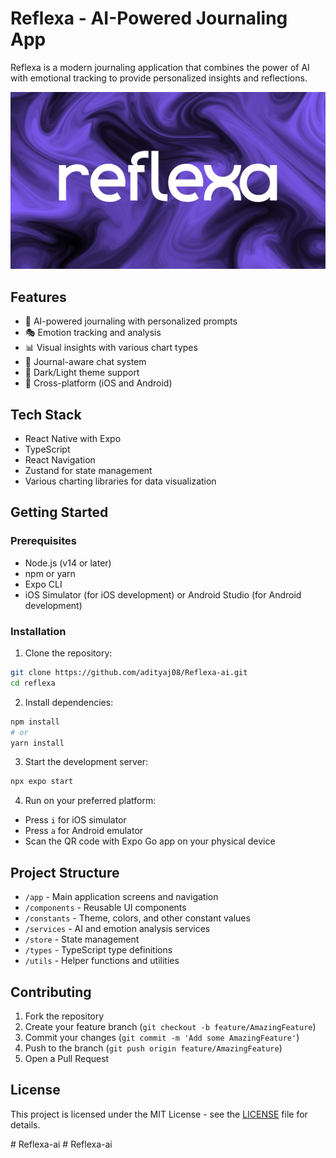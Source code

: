 # Reflexa - AI-Powered Journaling App

Reflexa is a modern journaling application that combines the power of AI with emotional tracking to provide personalized insights and reflections.

![Project Preview](./project.png) 

## Features

- 📝 AI-powered journaling with personalized prompts
- 🎭 Emotion tracking and analysis
- 📊 Visual insights with various chart types
- 💬 Journal-aware chat system
- 🌙 Dark/Light theme support
- 📱 Cross-platform (iOS and Android)

## Tech Stack

- React Native with Expo
- TypeScript
- React Navigation
- Zustand for state management
- Various charting libraries for data visualization

## Getting Started

### Prerequisites

- Node.js (v14 or later)
- npm or yarn
- Expo CLI
- iOS Simulator (for iOS development) or Android Studio (for Android development)

### Installation

1. Clone the repository:
```bash
git clone https://github.com/adityaj08/Reflexa-ai.git
cd reflexa
```

2. Install dependencies:
```bash
npm install
# or
yarn install
```

3. Start the development server:
```bash
npx expo start
```

4. Run on your preferred platform:
- Press `i` for iOS simulator
- Press `a` for Android emulator
- Scan the QR code with Expo Go app on your physical device

## Project Structure

- `/app` - Main application screens and navigation
- `/components` - Reusable UI components
- `/constants` - Theme, colors, and other constant values
- `/services` - AI and emotion analysis services
- `/store` - State management
- `/types` - TypeScript type definitions
- `/utils` - Helper functions and utilities

## Contributing

1. Fork the repository
2. Create your feature branch (`git checkout -b feature/AmazingFeature`)
3. Commit your changes (`git commit -m 'Add some AmazingFeature'`)
4. Push to the branch (`git push origin feature/AmazingFeature`)
5. Open a Pull Request

## License

This project is licensed under the MIT License - see the [LICENSE](LICENSE) file for details. 

#   R e f l e x a - a i 
 
 #   R e f l e x a - a i 
 
 
